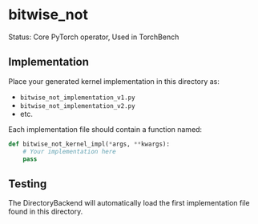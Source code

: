 # bitwise_not

Status: Core PyTorch operator, Used in TorchBench

## Implementation

Place your generated kernel implementation in this directory as:
- `bitwise_not_implementation_v1.py`
- `bitwise_not_implementation_v2.py`
- etc.

Each implementation file should contain a function named:
```python
def bitwise_not_kernel_impl(*args, **kwargs):
    # Your implementation here
    pass
```

## Testing

The DirectoryBackend will automatically load the first implementation file found in this directory.

